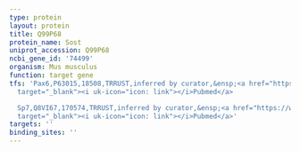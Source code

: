 ```yaml
---
type: protein
layout: protein
title: Q99P68
protein_name: Sost
uniprot_accession: Q99P68
ncbi_gene_id: '74499'
organism: Mus musculus
function: target gene
tfs: 'Pax6,P63015,18508,TRRUST,inferred by curator,&ensp;<a href="https://www.ncbi.nlm.nih.gov/pubmed/?term=23529217%5Buid%5D"
  target="_blank"><i uk-icon="icon: link"></i>Pubmed</a>

  Sp7,Q8VI67,170574,TRRUST,inferred by curator,&ensp;<a href="https://www.ncbi.nlm.nih.gov/pubmed/?term=20816666%5Buid%5D"
  target="_blank"><i uk-icon="icon: link"></i>Pubmed</a>'
targets: ''
binding_sites: ''
---
```

